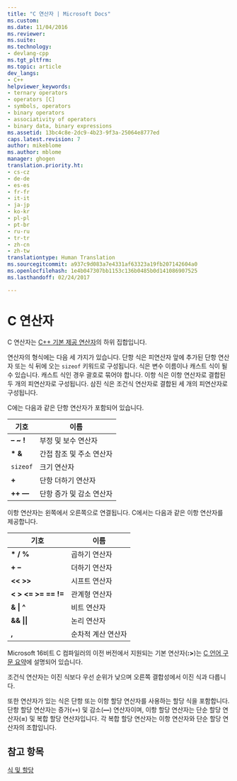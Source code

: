 ```yaml
---
title: "C 연산자 | Microsoft Docs"
ms.custom: 
ms.date: 11/04/2016
ms.reviewer: 
ms.suite: 
ms.technology:
- devlang-cpp
ms.tgt_pltfrm: 
ms.topic: article
dev_langs:
- C++
helpviewer_keywords:
- ternary operators
- operators [C]
- symbols, operators
- binary operators
- associativity of operators
- binary data, binary expressions
ms.assetid: 13bc4c8e-2dc9-4b23-9f3a-25064e8777ed
caps.latest.revision: 7
author: mikeblome
ms.author: mblome
manager: ghogen
translation.priority.ht:
- cs-cz
- de-de
- es-es
- fr-fr
- it-it
- ja-jp
- ko-kr
- pl-pl
- pt-br
- ru-ru
- tr-tr
- zh-cn
- zh-tw
translationtype: Human Translation
ms.sourcegitcommit: a937c9d083a7e4331af63323a19fb207142604a0
ms.openlocfilehash: 1e4b047307bb1153c136b0485b0d141086907525
ms.lasthandoff: 02/24/2017

---
```

# <a name="c-operators"></a>C 연산자
C 연산자는 [C++ 기본 제공 연산자](../cpp/cpp-built-in-operators-precedence-and-associativity.md)의 하위 집합입니다.  
  
 연산자의 형식에는 다음 세 가지가 있습니다. 단항 식은 피연산자 앞에 추가된 단항 연산자 또는 식 뒤에 오는 `sizeof` 키워드로 구성됩니다. 식은 변수 이름이나 캐스트 식이 될 수 있습니다. 캐스트 식인 경우 괄호로 묶어야 합니다. 이항 식은 이항 연산자로 결합된 두 개의 피연산자로 구성됩니다. 삼진 식은 조건식 연산자로 결합된 세 개의 피연산자로 구성됩니다.  
  
 C에는 다음과 같은 단항 연산자가 포함되어 있습니다.  
  
|기호|이름|  
|------------|----------|  
|**– ~ !**|부정 및 보수 연산자|  
|**\* &**|간접 참조 및 주소 연산자|  
|`sizeof`|크기 연산자|  
|**+**|단항 더하기 연산자|  
|**++ ––**|단항 증가 및 감소 연산자|  
  
 이항 연산자는 왼쪽에서 오른쪽으로 연결됩니다. C에서는 다음과 같은 이항 연산자를 제공합니다.  
  
|기호|이름|  
|------------|----------|  
|**\* / %**|곱하기 연산자|  
|**+ –**|더하기 연산자|  
|**<\< >>**|시프트 연산자|  
|**\<   >   \<=   >=   ==   !=**|관계형 연산자|  
|**&   &#124; ^**|비트 연산자|  
|**&&   &#124;&#124;**|논리 연산자|  
|**,**|순차적 계산 연산자|  
  
 Microsoft 16비트 C 컴파일러의 이전 버전에서 지원되는 기본 연산자(**:>**)는 [C 언어 구문 요약](../c-language/c-language-syntax-summary.md)에 설명되어 있습니다.  
  
 조건식 연산자는 이진 식보다 우선 순위가 낮으며 오른쪽 결합성에서 이진 식과 다릅니다.  
  
 또한 연산자가 있는 식은 단항 또는 이항 할당 연산자를 사용하는 할당 식을 포함합니다. 단항 할당 연산자는 증가(`++`) 및 감소(**––**) 연산자이며, 이항 할당 연산자는 단순 할당 연산자(**=**) 및 복합 할당 연산자입니다. 각 복합 할당 연산자는 이항 연산자와 단순 할당 연산자의 조합입니다.  
  
## <a name="see-also"></a>참고 항목  
 [식 및 할당](../c-language/expressions-and-assignments.md)
